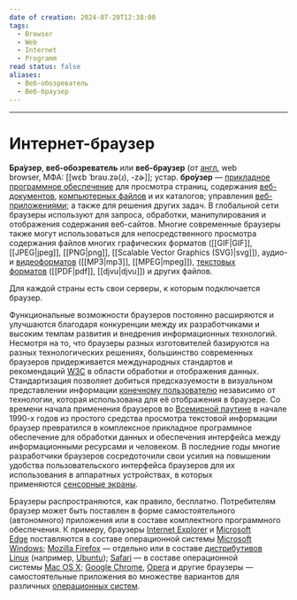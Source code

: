 ```yaml
---
date of creation: 2024-07-20T12:38:00
tags:
  - Browser
  - Web
  - Internet
  - Programm
read status: false
aliases:
  - Веб-обозреватель
  - Веб-браузер
---
```

---
# Интернет-браузер


**Бра́узер**, **веб-обозреватель** или **веб-браузер** (от [англ.](https://ru.wikipedia.org/wiki/%D0%90%D0%BD%D0%B3%D0%BB%D0%B8%D0%B9%D1%81%D0%BA%D0%B8%D0%B9_%D1%8F%D0%B7%D1%8B%D0%BA "Английский язык") web browser, МФА: [[wɛb ˈbraʊ.zə(ɹ), -zɚ]]; устар. **бро́узер** — [прикладное программное обеспечение](https://ru.wikipedia.org/wiki/%D0%9F%D1%80%D0%B8%D0%BA%D0%BB%D0%B0%D0%B4%D0%BD%D0%BE%D0%B5_%D0%BF%D1%80%D0%BE%D0%B3%D1%80%D0%B0%D0%BC%D0%BC%D0%BD%D0%BE%D0%B5_%D0%BE%D0%B1%D0%B5%D1%81%D0%BF%D0%B5%D1%87%D0%B5%D0%BD%D0%B8%D0%B5 "Прикладное программное обеспечение") для просмотра страниц, содержания [веб-документов](https://ru.wikipedia.org/wiki/%D0%92%D0%B5%D0%B1-%D0%B4%D0%BE%D0%BA%D1%83%D0%BC%D0%B5%D0%BD%D1%82 "Веб-документ"), [компьютерных файлов](https://ru.wikipedia.org/wiki/%D0%9A%D0%BE%D0%BC%D0%BF%D1%8C%D1%8E%D1%82%D0%B5%D1%80%D0%BD%D1%8B%D0%B9_%D1%84%D0%B0%D0%B9%D0%BB "Компьютерный файл") и их каталогов; управления [веб-приложениями](https://ru.wikipedia.org/wiki/%D0%92%D0%B5%D0%B1-%D0%BF%D1%80%D0%B8%D0%BB%D0%BE%D0%B6%D0%B5%D0%BD%D0%B8%D0%B5 "Веб-приложение"); а также для решения других задач. В глобальной сети браузеры используют для запроса, обработки, манипулирования и отображения содержания веб-сайтов. Многие современные браузеры также могут использоваться для непосредственного просмотра содержания файлов многих графических форматов ([[GIF|GIF]], [[JPEG|jpeg]], [[PNG|png]], [[Scalable Vector Graphics (SVG)|svg]]), аудио- и [видеоформатов](https://ru.wikipedia.org/wiki/%D0%92%D0%B8%D0%B4%D0%B5%D0%BE%D1%84%D0%BE%D1%80%D0%BC%D0%B0%D1%82 "Видеоформат") ([[MP3|mp3]], [[MPEG|mpeg]]), [текстовых форматов](https://ru.wikipedia.org/wiki/%D0%A2%D0%B5%D0%BA%D1%81%D1%82%D0%BE%D0%B2%D1%8B%D0%B5_%D0%B4%D0%B0%D0%BD%D0%BD%D1%8B%D0%B5 "Текстовые данные") ([[PDF|pdf]], [[djvu|djvu]]) и других файлов.

Для каждой страны есть свои серверы, к которым подключается браузер.

Функциональные возможности браузеров постоянно расширяются и улучшаются благодаря конкуренции между их разработчиками и высоким темпам развития и внедрения информационных технологий. Несмотря на то, что браузеры разных изготовителей базируются на разных технологических решениях, большинство современных браузеров придерживается международных стандартов и рекомендаций [W3C](https://ru.wikipedia.org/wiki/%D0%9A%D0%BE%D0%BD%D1%81%D0%BE%D1%80%D1%86%D0%B8%D1%83%D0%BC_%D0%92%D1%81%D0%B5%D0%BC%D0%B8%D1%80%D0%BD%D0%BE%D0%B9_%D0%BF%D0%B0%D1%83%D1%82%D0%B8%D0%BD%D1%8B "Консорциум Всемирной паутины") в области обработки и отображения данных. Стандартизация позволяет добиться предсказуемости в визуальном представлении информации [конечному пользователю](https://ru.wikipedia.org/wiki/%D0%9A%D0%BE%D0%BD%D0%B5%D1%87%D0%BD%D1%8B%D0%B9_%D0%BF%D0%BE%D0%BB%D1%8C%D0%B7%D0%BE%D0%B2%D0%B0%D1%82%D0%B5%D0%BB%D1%8C "Конечный пользователь") независимо от технологии, которая использована для её отображения в браузере. Со времени начала применения браузеров во [Всемирной паутине](https://ru.wikipedia.org/wiki/%D0%92%D1%81%D0%B5%D0%BC%D0%B8%D1%80%D0%BD%D0%B0%D1%8F_%D0%BF%D0%B0%D1%83%D1%82%D0%B8%D0%BD%D0%B0 "Всемирная паутина") в начале 1990-х годов из простого средства просмотра текстовой информации браузер превратился в комплексное прикладное программное обеспечение для обработки данных и обеспечения интерфейса между информационными ресурсами и человеком. В последние годы многие разработчики браузеров сосредоточили свои усилия на повышении удобства пользовательского интерфейса браузеров для их использования в аппаратных устройствах, в которых применяются [сенсорные экраны](https://ru.wikipedia.org/wiki/%D0%A1%D0%B5%D0%BD%D1%81%D0%BE%D1%80%D0%BD%D1%8B%D0%B9_%D1%8D%D0%BA%D1%80%D0%B0%D0%BD "Сенсорный экран").

Браузеры распространяются, как правило, бесплатно. Потребителям браузер может быть поставлен в форме самостоятельного (автономного) приложения или в составе комплектного программного обеспечения. К примеру, браузеры [Internet Explorer](https://ru.wikipedia.org/wiki/Internet_Explorer "Internet Explorer") и [Microsoft Edge](https://ru.wikipedia.org/wiki/Microsoft_Edge "Microsoft Edge") поставляются в составе операционной системы [Microsoft Windows](https://ru.wikipedia.org/wiki/Windows "Windows"); [Mozilla Firefox](https://ru.wikipedia.org/wiki/Mozilla_Firefox "Mozilla Firefox") — отдельно или в составе [дистрибутивов Linux](https://ru.wikipedia.org/wiki/%D0%94%D0%B8%D1%81%D1%82%D1%80%D0%B8%D0%B1%D1%83%D1%82%D0%B8%D0%B2_Linux "Дистрибутив Linux") (например, [Ubuntu](https://ru.wikipedia.org/wiki/Ubuntu "Ubuntu")); [Safari](https://ru.wikipedia.org/wiki/Safari "Safari") — в составе операционной системы [Mac OS X](https://ru.wikipedia.org/wiki/Mac_OS_X_10.0 "Mac OS X 10.0"); [Google Chrome](https://ru.wikipedia.org/wiki/Google_Chrome "Google Chrome"), [Opera](https://ru.wikipedia.org/wiki/Opera "Opera") и другие браузеры — самостоятельные приложения во множестве вариантов для различных [операционных систем](https://ru.wikipedia.org/wiki/%D0%9E%D0%BF%D0%B5%D1%80%D0%B0%D1%86%D0%B8%D0%BE%D0%BD%D0%BD%D0%B0%D1%8F_%D1%81%D0%B8%D1%81%D1%82%D0%B5%D0%BC%D0%B0 "Операционная система").